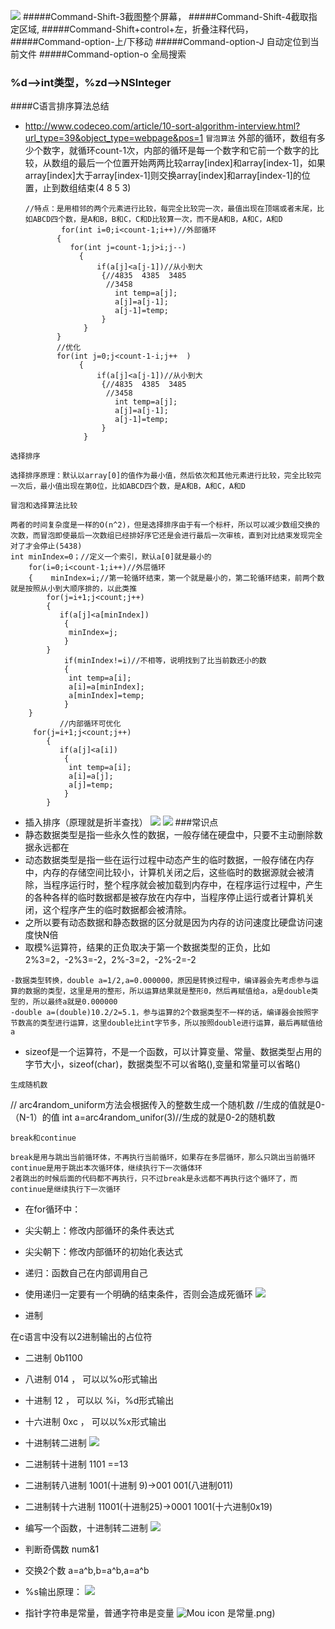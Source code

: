 ![](images/快捷键.png)
#####Command-Shift-3截图整个屏幕，
#####Command-Shift-4截取指定区域,
#####Command-Shift+control+左，折叠注释代码，
#####Command-option-上/下移动
#####Command-option-J 自动定位到当前文件
#####Command-option-o 全局搜索

### %d-->int类型，%zd-->NSInteger
####C语言排序算法总结
- http://www.codeceo.com/article/10-sort-algorithm-interview.html?url_type=39&object_type=webpage&pos=1
`冒泡算法`
        外部的循环，数组有多少个数字，就循环count-1次，内部的循环是每一个数字和它前一个数字的比较，从数组的最后一个位置开始两两比较array[index]和array[index-1]，如果array[index]大于array[index-1]则交换array[index]和array[index-1]的位置，止到数组结束(4 8 5 3)

      //特点：是用相邻的两个元素进行比较，每完全比较完一次，最值出现在顶端或者末尾，比如ABCD四个数，是A和B，B和C，C和D比较算一次，而不是A和B，A和C，A和D
              for(int i=0;i<count-1;i++)//外部循环
             {
                for(int j=count-1;j>i;j--)
                  {
                      if(a[j]<a[j-1])//从小到大
                       {//4835  4385  3485
                        //3458
                          int temp=a[j];
                          a[j]=a[j-1];
                          a[j-1]=temp;
                       }
                   }
             }
             //优化
             for(int j=0;j<count-1-i;j++  )
                  {
                      if(a[j]<a[j-1])//从小到大
                       {//4835  4385  3485
                        //3458
                          int temp=a[j];
                          a[j]=a[j-1];
                          a[j-1]=temp;
                       }
                   }

`选择排序`

    选择排序原理：默认以array[0]的值作为最小值，然后依次和其他元素进行比较，完全比较完一次后，最小值出现在第0位，比如ABCD四个数，是A和B，A和C，A和D


`冒泡和选择算法比较`

    两者的时间复杂度是一样的O(n^2)，但是选择排序由于有一个标杆，所以可以减少数组交换的次数，而冒泡即使最后一次数组已经排好序它还是会进行最后一次审核，直到对比结束发现完全对了才会停止(5438)
    int minIndex=0；//定义一个索引，默认a[0]就是最小的
        for(i=0;i<count-1;i++)//外层循环
        {    minIndex=i;//第一轮循环结束，第一个就是最小的，第二轮循环结束，前两个数就是按照从小到大顺序排的，以此类推
            for(j=i+1;j<count;j++)
            {
               if(a[j]<a[minIndex])
                {
                 minIndex=j;
                }
            }
                if(minIndex!=i)//不相等，说明找到了比当前数还小的数
                {
                 int temp=a[i];
                 a[i]=a[minIndex];
                 a[minIndex]=temp;
                }
        }
               //内部循环可优化
         for(j=i+1;j<count;j++)
            {
               if(a[j]<a[i])
                {
                 int temp=a[i];
                 a[i]=a[j];
                 a[j]=temp;
                }
            }


- 插入排序（原理就是折半查找）
![](images/折半原理.jpg)
![](images/插入排序.png )
###常识点
- 静态数据类型是指一些永久性的数据，一般存储在硬盘中，只要不主动删除数据永远都在
- 动态数据类型是指一些在运行过程中动态产生的临时数据，一般存储在内存中，内存的存储空间比较小，计算机关闭之后，这些临时的数据源就会被清除，当程序运行时，整个程序就会被加载到内存中，在程序运行过程中，产生的各种各样的临时数据都是被存放在内存中，当程序停止运行或者计算机关闭，这个程序产生的临时数据都会被清除。
- 之所以要有动态数据和静态数据的区分就是因为内存的访问速度比硬盘访问速度快N倍
- 取模%运算符，结果的正负取决于第一个数据类型的正负，比如2%3=2，-2%3=-2，2%-3=2，-2%-2=-2

```objc
-数据类型转换，double a=1/2,a=0.000000，原因是转换过程中，编译器会先考虑参与运算的数据的类型，这里是用的整形，所以运算结果就是整形0，然后再赋值给a，a是double类型的，所以最终a就是0.000000
-double a=(double)10.2/2=5.1，参与运算的2个数据类型不一样的话，编译器会按照字节数高的类型进行运算，这里double比int字节多，所以按照double进行运算，最后再赋值给a
```
- sizeof是一个运算符，不是一个函数，可以计算变量、常量、数据类型占用的字节大小，sizeof(char)，数据类型不可以省略(),变量和常量可以省略()

`生成随机数`

   // arc4random_uniform方法会根据传入的整数生成一个随机数
  //生成的值就是0-（N-1）的值
   int a=arc4random_unifor(3)//生成的就是0-2的随机数

`break和continue`

    break是用与跳出当前循环体，不再执行当前循环，如果存在多层循环，那么只跳出当前循环
    continue是用于跳出本次循环体，继续执行下一次循体环
    2者跳出的时候后面的代码都不再执行，只不过break是永远都不再执行这个循环了，而continue是继续执行下一次循环

- 在for循环中：
 - 尖尖朝上：修改内部循环的条件表达式
 - 尖尖朝下：修改内部循环的初始化表达式
- 递归：函数自己在内部调用自己
 - 使用递归一定要有一个明确的结束条件，否则会造成死循环
![](images/递归.png)

- 进制

在c语言中没有以2进制输出的占位符
 - 二进制 0b1100
 - 八进制 014    ，  可以以%o形式输出
 - 十进制 12     ，  可以以 %i，%d形式输出
 - 十六进制 0xc  ，  可以以%x形式输出
 - 十进制转二进制
  ![](images/十转二.jpg)
 - 二进制转十进制  1101 ==13
 - 二进制转八进制  1001(十进制 9)->001 001(八进制011)
 - 二进制转十六进制 11001(十进制25)->0001 1001(十六进制0x19)
 - 编写一个函数，十进制转二进制
 ![](images/函数10进制转2.jpg)

- 判断奇偶数   num&1
- 交换2个数    a=a^b,b=a^b,a=a^b
- %s输出原理：
![](images/%s注意点.jpg)
- 指针字符串是常量，普通字符串是变量
![Mou icon](images/指针字符串数组是常量.png)
是常量.png)
